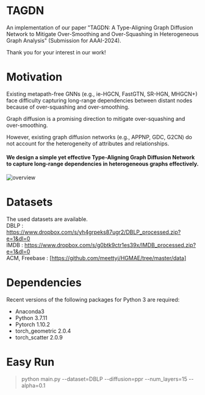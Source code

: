 # TAGDN
An implementation of our paper "TAGDN: A Type-Aligning Graph Diffusion Network to Mitigate Over-Smoothing and Over-Squashing in Heterogeneous Graph Analysis" (Submission for AAAI-2024).

Thank you for your interest in our work!  

# Motivation  
Existing metapath-free GNNs (e.g., ie-HGCN, FastGTN, SR-HGN, MHGCN+) face difficulty capturing long-range dependencies between distant nodes because of over-squashing and over-smoothing.

Graph diffusion is a promising direction to mitigate over-squashing and over-smoothing.

However, existing graph diffusion networks (e.g., APPNP, GDC, G2CN) do not account for the heterogeneity of attributes and relationships.

#### We design a simple yet effective Type-Aligning Graph Diffusion Network to capture long-range dependencies in heterogeneous graphs effectively.

![overview](https://github.com/SeongJinAhn/TAGDN/blob/main/Figures/overview.png?raw=true)

# Datasets
The used datasets are available.  
DBLP : https://www.dropbox.com/s/yh4grpeks87ugr2/DBLP_processed.zip?e=1&dl=0  
IMDB : https://www.dropbox.com/s/g0btk9ctr1es39x/IMDB_processed.zip?e=1&dl=0  
ACM, Freebase : [https://github.com/meettyj/HGMAE/tree/master/data]  

# Dependencies
Recent versions of the following packages for Python 3 are required:

* Anaconda3
* Python 3.7.11  
* Pytorch 1.10.2  
* torch_geometric 2.0.4  
* torch_scatter 2.0.9  

# Easy Run
> python main.py --dataset=DBLP --diffusion=ppr --num_layers=15 --alpha=0.1
